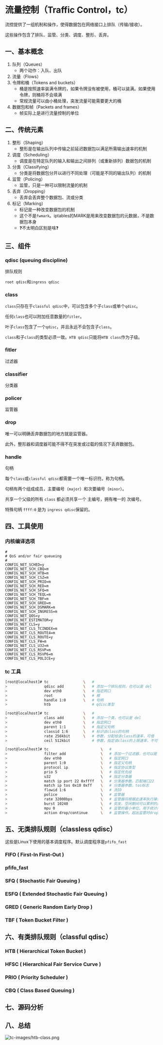 # 流量控制（Traffic Control，tc）

流控提供了一组机制和操作，使得数据包在网络接口上排队（传输/接收）。

这些操作包含了排队、监管、分类、调度、整形、丢弃。

## 一、基本概念

1. 队列（Queues）
	- 两个动作：入队、出队
2. 流量（Flows）
3. 令牌和桶（Tokens and buckets）
	- 桶是按照速率装满令牌的，如果令牌没有被使用，桶可以装满。如果使用令牌，则桶将不会填满
	- 常规流量可以由小桶处理，突发流量可能需要更大的桶
4. 数据包和帧（Packets and frames）
	- 帧实际上是进行流量控制的单位

## 二、传统元素

1. 整形（Shaping）
	- 整形是在输出队列中传输之前延迟数据包以满足所需输出速率的机制
2. 调度（Scheduling）
	- 调度是在特定队列的输入和输出之间排列（或重新排列）数据包的机制
3. 分类（Classifying）
    - 分类是将数据包分开以进行不同处理（可能是不同的输出队列）的机制
4. 监管（Policing）
	- 监管，只是一种可以限制流量的机制
5. 丢弃（Dropping）
	- 丢弃会丢弃整个数据包、流或分类
6. 标记（Marking）
	- 标记是一种改变数据包的机制
	- 这个不是`fwmark`。iptables的MARK是用来改变数据包的元数据，不是数据包本身
	- ❓不太明白区别是啥❓

## 三、组件

### qdisc (queuing discipline)

排队规则

`root qdisc`和`ingress qdisc`

### class

`class`只存在于`classful qdisc`中，可以包含多个子`class`或单个`qdisc`。

任何`class`也可以附加任意数量的`fitler`。

叶子`class`包含了一个`qdisc`，并且永远不会包含子`class`。

`class`和子`class`的类型必须一致。`HTB qdisc`只能将`HTB class`作为子级。

### fitler

过滤器

### classifier

分类器

### policer

监管器

### drop

唯一可以明确丢弃数据包的地方就是监管器。

此外，整形器和调度器可能不得不在突发或过载的情况下丢弃数据包。

### handle

句柄

每个`class`或`classful qdisc`都需要一个唯一标识符。称为句柄。

句柄有两个组成成员，主要编号（`major`）和次要编号（`minor`）。

共享一个父级的所有 `class` 都必须共享一个 主编号，拥有唯一的 次编号。

特殊句柄 `ffff:0` 是为 `ingress qdisc`保留的。

## 四、工具使用

### 内核编译选项

```shell
#
# QoS and/or fair queueing
#
CONFIG_NET_SCHED=y
CONFIG_NET_SCH_CBQ=m
CONFIG_NET_SCH_HTB=m
CONFIG_NET_SCH_CSZ=m
CONFIG_NET_SCH_PRIO=m
CONFIG_NET_SCH_RED=m
CONFIG_NET_SCH_SFQ=m
CONFIG_NET_SCH_TEQL=m
CONFIG_NET_SCH_TBF=m
CONFIG_NET_SCH_GRED=m
CONFIG_NET_SCH_DSMARK=m
CONFIG_NET_SCH_INGRESS=m
CONFIG_NET_QOS=y
CONFIG_NET_ESTIMATOR=y
CONFIG_NET_CLS=y
CONFIG_NET_CLS_TCINDEX=m
CONFIG_NET_CLS_ROUTE4=m
CONFIG_NET_CLS_ROUTE=y
CONFIG_NET_CLS_FW=m
CONFIG_NET_CLS_U32=m
CONFIG_NET_CLS_RSVP=m
CONFIG_NET_CLS_RSVP6=m
CONFIG_NET_CLS_POLICE=y
```

### tc 工具

```bash
[root@localhost]# tc                \   #
>                 qdisc add         \   # 添加一个排队规则，也可以是 del
>                 dev eth0          \   # 指定网口
>                 root              \   # 根
>                 handle 1:0        \   # 句柄
>                 htb                   # qdisc类型

[root@localhost]# tc                \   #
>                 class add         \   # 添加一个类，也可以是 del
>                 dev eth0          \   # 指定网口
>                 parent 1:1        \   # 指定父句柄
>                 classid 1:6       \   # 标识该class的句柄
>                 rate 256kbit      \   # 参数，分配给该class的速率，可借
>                 ceil 512kbit          # 参数，指定该class的上限速率，不可借

[root@localhost]# tc                        \   #
>                 filter add                \   # 添加一个过滤器，也可以是 del
>                 dev eth0                  \   # 指定网口
>                 parent 1:0                \   # 指定父句柄
>                 protocol ip               \   # 指定协议类型
>                 prio 5                    \   # 指定优先级
>                 u32                       \   # 指定分类器
>                 match ip port 22 0xffff   \   # 分类器参数，匹配端口22
>                 match ip tos 0x10 0xff    \   # 分类器参数，tos标志
>                 flowid 1:6                \   # 流ID
>                 police                    \   # 监管器
>                 rate 32000bps             \   # 监管器将根据此速率执行操作
>                 burst 10240               \   # 突发，空闲期间可以累积的最大字节数
>                 mpu 0                     \   # 监管的最小单位。用于统计所有流量
>                 action drop/continue      \   # 监管操作。超出监管时drop，否则continue
```

## 五、无类排队规则（classless qdisc）

这些是Linux下使用的基本调度程序。默认调度程序是`pfifo_fast`

### FIFO ( First-In First-Out )

### pfifo_fast

### SFQ ( Stochastic Fair Queuing )

### ESFQ ( Extended Stochastic Fair Queuing )

### GRED ( Generic Random Early Drop )

### TBF ( Token Bucket Filter )


## 六、有类排队规则（classful qdisc）

### HTB ( Hierarchical Token Bucket )

### HFSC ( Hierarchical Fair Service Curve )

### PRIO ( Priority Scheduler )

### CBQ ( Class Based Queuing )

## 七、源码分析

## 八、总结

![tc-images/htb-class.png](tc-images/htb-class.png)